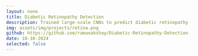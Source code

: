 ```yaml
---
layout: none
title: Diabetic Retinopathy Detection
description: Trained large-scale CNNs to predict diabetic retinopathy (an eye disease) from a noisy dataset of retinal images. Generated heatmaps using Grad-CAM to identify parts of the image which had the most impact on model prediction.
img: assets/img/projects/retina.png
github: https://github.com/ramanakshay/Diabetic-Retinopathy-Detection
date: 18-10-2024
selected: false
---
```

